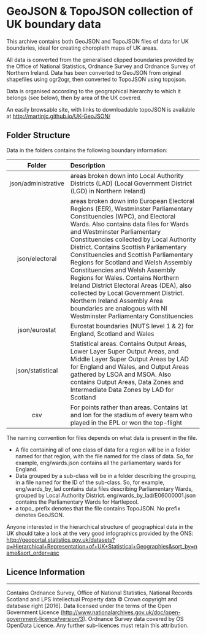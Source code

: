 # GeoJSON & TopoJSON collection of UK boundary data

This archive contains both GeoJSON and TopoJSON files of data for UK boundaries, ideal for creating choropleth maps of UK areas.

All data is converted from the generalised clipped boundaries provided by the Office of National Statistics, Ordnance Survey and Ordnance Survey of Northern Ireland. Data has been converted to GeoJSON from original shapefiles using ogr2ogr, then converted to TopoJSON using topojson. 

Data is organised according to the geographical hierarchy to which it belongs (see below), then by area of the UK covered.

An easily browsable site, with links to downloadable topoJSON is available at http://martinjc.github.io/UK-GeoJSON/

## Folder Structure

Data in the folders contains the following boundary information:


| Folder | Description |
|:--------:|:-------------|
|json/administrative|areas broken down into Local Authority Districts (LAD) (Local Government District (LGD) in Northern Ireland) |
|json/electoral     |areas broken down into European Electoral Regions (EER), Westminster Parliamentary Constituencies (WPC), and Electoral Wards. Also contains data files for Wards and Westminster Parliamentary Constituencies collected by Local Authority District. Contains Scottish Parliamentary Constituencies and Scottish Parliamentary Regions for Scotland and Welsh Assembly Constituencies and Welsh Assembly Regions for Wales. Contains Northern Ireland District Electoral Areas (DEA), also collected by Local Government District. Northern Ireland Assembly Area boundaries are analogous with NI Westminster Parliamentary Constituencies |
|json/eurostat      |Eurostat boundaries (NUTS level 1 & 2) for England, Scotland and Wales |
|json/statistical   |Statistical areas. Contains Output Areas, Lower Layer Super Output Areas, and Middle Layer Super Output Areas by LAD for England and Wales, and Output Areas gathered by LSOA and MSOA. Also contains Output Areas, Data Zones and Intermediate Data Zones by LAD for Scotland |
|csv | For points rather than areas. Contains lat and lon for the stadium of every team who played in the EPL or won the top-flight |

The naming convention for files depends on what data is present in the file. 
* A file containing all of one class of data for a region will be in a folder named for that region, with the file named for the class of data. So, for example, eng/wards.json contains all the parliamentary wards for England. 
* Data grouped by a sub-class will be in a folder describing the grouping, in a file named for the ID of the sub-class. So, for example, eng/wards_by_lad contains data files describing Parliamentary Wards, grouped by Local Authority District. eng/wards_by_lad/E06000001.json contains the Parliamentary Wards for Hartlepool.
* a topo_ prefix denotes that the file contains TopoJSON. No prefix denotes GeoJSON.



Anyone interested in the hierarchical structure of geographical data in the UK should take a look at the very good infographics provided by the ONS: http://geoportal.statistics.gov.uk/datasets?q=Hierarchical+Representation+of+UK+Statistical+Geographies&sort_by=name&sort_order=asc


## Licence Information
-----------------------------------------------------------------------------------------------
Contains Ordnance Survey, Office of National Statistics, National Records Scotland and LPS Intellectual Property data © Crown copyright and database right [2016]. Data licensed under the terms of the Open Government Licence (http://www.nationalarchives.gov.uk/doc/open-government-licence/version/3). Ordnance Survey data covered by OS OpenData Licence.  Any further sub-licences must retain this attribution.


